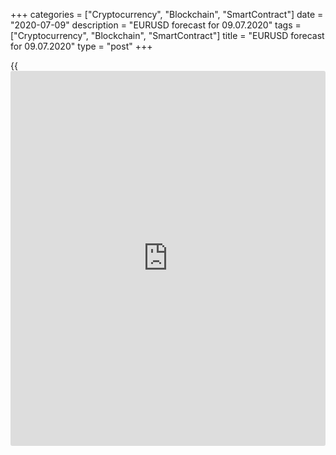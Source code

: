 +++
categories = ["Cryptocurrency", "Blockchain", "SmartContract"]
date = "2020-07-09"
description = "EURUSD forecast for 09.07.2020"
tags = ["Cryptocurrency", "Blockchain", "SmartContract"]
title = "EURUSD forecast for 09.07.2020"
type = "post"
+++

{{<iframe id="large-banner" src="https://www.bounty.group/#slide=26.0" width="100%" height="600" scrolling="no" style="border: 0px solid rgb(216, 221, 230); border-radius: 3px;">}}

July 9, 2020

July 9, 2020

EUR/USD forecast: Euro has caught a tail-windDmitri Demidenko

## Fundamental Euro forecast for today

### The [EUR/USD][1] bulls are supported by good [news](https://www.letsplayfx.com/blog/forex-news-website/) from Asia and the
stabilization of European financial markets.

For a long time, the entire financial world has been following the US,
depending on the US stock indexes. However, the economic situation in
the US is like “hope for the better but prepare for the worse”, and
other countries are now coming in the game. The continuous growth of the
Chinese stocks over the last seven days and the yuan’s rise to its four-
month highs indicate the strength of China’s economy, which might become
the world’s financial leader in the future. At the beginning of July,
the Shanghai Composite, not the [S&P 500][2], is the best indicator of
the global risk appetite, the US stock index is following the Chinese
and not vice versa.

When they were moving in opposite directions in 2018-2019, [investor](https://www.fintechee.com/tutorial-for-forex-trading/investor-mode/)s saw
this as a signal that the US was winning the trade war. Donald Trump
could afford to use a carrot-and-stick [policy](https://www.fintechee.com/policy/) to force China to sign the
trade deal profitable for the US. Now, Washington can only use minor
threats, including hints at bans on TikTok or the entry of Chinese
students into the USA, as well as the decision to unpeg the Hong Kong
dollar to the US dollar, which would create problems for foreigners
working with the Chinese markets. Beijing, which didn’t respond to the
US attacks earlier, now makes loud statements that the current US
[policy](https://www.fintechee.com/policy/), based on strategic misjudgments that lack factual evidence, is a
paranoia.

China is now more confident, gaining strength also because the Shanghai
Composite is steadily growing, and Donald Trump’s approval ratings are
falling. According to Goldman Sachs, the probabilities that Joe Biden
will capture the White House, and Democrats will gain control of the
Senate, are 43% and 62%, up from 30% and 61% in February. If Trump hints
at the escalation of the US-China trade war under the current
conditions, the [S&P 500][2] drop will ruin his plans for re-election.
The US stock index is now following its China’s peer, and experts say
the S&P 500 is not responsive to the deterioration of the
epidemiological situation in the USA. They explain it by the Fed’s huge
monetary stimulus that has pressed the Treasury yields down. However,
the US stock market rose when the Treasury yields were growing. This
signals that the [S&P 500][2] reacts to the US economic state, not to
the low interest rates.

### Dynamics of S&P 500 and Treasury yields

![LiteForex: EURUSD forecast for 09.07.2020][3]

 _Source: Bloomberg_

A tail-wind from Asia followed by growth of the risk appetite is a
reason to sell safe havens, including the US dollar. The [EUR/USD][1]
has hit its monthly highs also because of Angela Merkel's statement.
Germany's chancellor says the eurozone has seen “huge economic upheaval”
and the governments cannot afford to “waste any time” discussing the
plans to protect the euro-area economy. Merkel underlined the need to
swiftly adopt the French-German €750-billion recovery plan. The decline
in the yield spread between the bonds of the euro-area peripheral
countries and Germany to the lowest levels since March signals that the
financial stress has eased.

Euro looks strong, it should try to break out the resistances at $1.1385
and $1.1405. If the resistances are broken out, the bulls will go ahead,
and the price will continue rising.

* * *

P.S. Did you like my article? Share it in social networks: it will be
the best “thank you" :)

Ask me questions and comment below. I’ll be glad to answer your
questions and give necessary explanations.

 **Useful links:**

  * I recommend trying to trade with a reliable broker [here][4]. The system allows you to trade by yourself or copy successful traders from all across the globe.
  * Use my promo-code BLOG for getting deposit bonus 50% on LiteForex platform. Just enter this code in the appropriate field while [depositing][5] your trading account.
  * Telegram channel with high-quality analytics, Forex reviews, training articles, and other useful things for traders <t.me/liteforex>

## Price chart of EURUSD in real time mode

![EUR/USD forecast: Euro has caught a tail-wind][6]

The content of this article reflects the author’s opinion and does not
necessarily reflect the official position of LiteForex. The material
published on this page is provided for informational purposes only and
should not be considered as the provision of investment advice for the
purposes of Directive 2004/39/EC.

Rate this article:

{{value}}

( {{count}} {{title}} )

   1. my.liteforex.com/trading/chart?symbol=EURUSD&returnUrl=true
   2. my.liteforex.com/trading/chart?symbol=SPX
   3. cdn.liteforex.com/cache/uploads/blog_post/eurusd/stocks-bonds-09-07-20.jpg?w=30&s=06d66e9c06b15a904aeeafd20ca6e2a8
   4. my.liteforex.com/?category=analysts-opinions&slug=eurusd-forecast-euro-has-caught-a-tail-wind&openPopup=%2Fregistration%2Fpopup&utm_source=blog&utm_medium=article&utm_campaign=bonus
   5. my.liteforex.com/deposit/?category=analysts-opinions&slug=eurusd-forecast-euro-has-caught-a-tail-wind&promo_code=BLOG&utm_source=blog&utm_medium=article&utm_campaign=bonus
   6. cdn.liteforex.com/cache/uploads/blog_post/eurusd/liteforex-blog-eurusd-09-07-20.jpg?q=75&w=1000&s=2364f3d929b44d81eb3e5a9e651b90fe